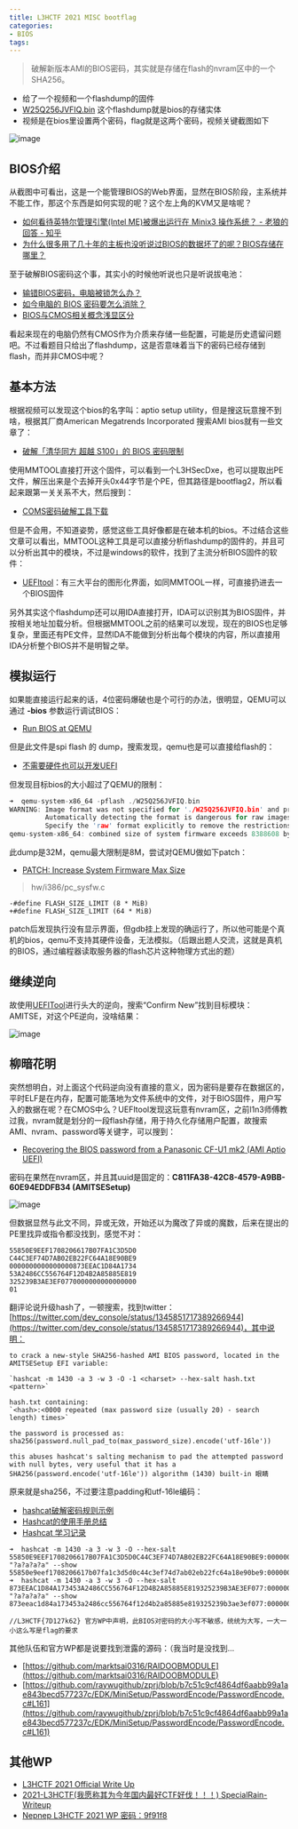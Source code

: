 ```yaml
---
title: L3HCTF 2021 MISC bootflag
categories:
- BIOS
tags: 
---
```


> 破解新版本AMI的BIOS密码，其实就是存储在flash的nvram区中的一个SHA256。

- 给了一个视频和一个flashdump的固件
- [W25Q256JVFIQ.bin](https://xuanxuanblingbling.github.io/assets/attachment/l3hctf/W25Q256JVFIQ.bin) 这个flashdump就是bios的存储实体
- 视频是在bios里设置两个密码，flag就是这两个密码，视频关键截图如下

![image](https://xuanxuanblingbling.github.io/assets/pic/l3hctf/bios.png)

## BIOS介绍

从截图中可看出，这是一个能管理BIOS的Web界面，显然在BIOS阶段，主系统并不能工作，那这个东西是如何实现的呢？这个左上角的KVM又是啥呢？

- [如何看待英特尔管理引擎(Intel ME)被爆出运行在 Minix3 操作系统？ - 老狼的回答 - 知乎 ](https://www.zhihu.com/question/67749141/answer/258836782)
- [为什么很多用了几十年的主板也没听说过BIOS的数据坏了的呢？BIOS存储在哪里？](https://zhuanlan.zhihu.com/p/137947510)

至于破解BIOS密码这个事，其实小的时候他听说也只是听说拔电池：

- [输错BIOS密码，电脑被锁怎么办？](https://zhuanlan.zhihu.com/p/44503341)
- [如今电脑的 BIOS 密码要怎么消除？](https://www.zhihu.com/question/24963009/answer/556873968)
- [BIOS与CMOS相关概念浅显区分](https://zhuanlan.zhihu.com/p/21977141)

看起来现在的电脑仍然有CMOS作为介质来存储一些配置，可能是历史遗留问题吧。不过看题目只给出了flashdump，这是否意味着当下的密码已经存储到flash，而并非CMOS中呢？

## 基本方法

根据视频可以发现这个bios的名字叫：aptio setup utility，但是搜这玩意搜不到啥，根据其厂商American Megatrends Incorporated 搜索AMI bios就有一些文章了：

- [破解「清华同方 超越 S100」的 BIOS 密码限制](https://blog.hackpascal.net/2018/03/crack-bios-password-limitation-of-tsinghua-tongfang-chaoyue-s100/)

使用MMTOOL直接打开这个固件，可以看到一个L3HSecDxe，也可以提取出PE文件，解压出来是个去掉开头0x44字节是个PE，但其路径是bootflag2，所以看起来跟第一关关系不大，然后搜到：

- [COMS密码破解工具下载](http://www.biosrepair.com/jb/bios1.htm) 

但是不会用，不知道姿势，感觉这些工具好像都是在破本机的bios。不过结合这些文章可以看出，MMTOOL这种工具是可以直接分析flashdump的固件的，并且可以分析出其中的模块，不过是windows的软件，找到了主流分析BIOS固件的软件：

- [UEFItool](https://github.com/LongSoft/UEFITool/)：有三大平台的图形化界面，如同MMTOOL一样，可直接扔进去一个BIOS固件

另外其实这个flashdump还可以用IDA直接打开，IDA可以识别其为BIOS固件，并按相关地址加载分析。但根据MMTOOL之前的结果可以发现，现在的BIOS也足够复杂，里面还有PE文件，显然IDA不能做到分析出每个模块的内容，所以直接用IDA分析整个BIOS并不是明智之举。

## 模拟运行

如果能直接运行起来的话，4位密码爆破也是个可行的办法，很明显，QEMU可以通过 **-bios** 参数运行调试BIOS：

- [Run BIOS at QEMU](https://www.bios-mods.com/forum/Thread-Run-BIOS-at-QEMU)

但是此文件是spi flash 的 dump，搜索发现，qemu也是可以直接给flash的：

- [不需要硬件也可以开发UEFI](https://zhuanlan.zhihu.com/p/107360611)

但发现目标bios的大小超过了QEMU的限制：

```C
➜  qemu-system-x86_64 -pflash ./W25Q256JVFIQ.bin
WARNING: Image format was not specified for './W25Q256JVFIQ.bin' and probing guessed raw.
         Automatically detecting the format is dangerous for raw images, write operations on block 0 will be restricted.
         Specify the 'raw' format explicitly to remove the restrictions.
qemu-system-x86_64: combined size of system firmware exceeds 8388608 bytes
```

此dump是32M，qemu最大限制是8M，尝试对QEMU做如下patch：

- [PATCH: Increase System Firmware Max Size](https://lists.gnu.org/archive/html/qemu-devel/2020-09/msg05504.html)

> hw/i386/pc_sysfw.c

```
-#define FLASH_SIZE_LIMIT (8 * MiB)
+#define FLASH_SIZE_LIMIT (64 * MiB)
```

patch后发现执行没有显示界面，但gdb挂上发现的确运行了，所以他可能是个真机的bios，qemu不支持其硬件设备，无法模拟。（后跟出题人交流，这就是真机的BIOS，通过编程器读取服务器的flash芯片这种物理方式出的题）

## 继续逆向

故使用[UEFITool](https://github.com/LongSoft/UEFITool/)进行头大的逆向，搜索“Confirm New”找到目标模块：AMITSE，对这个PE逆向，没啥结果：

![image](https://xuanxuanblingbling.github.io/assets/pic/l3hctf/pe.png)

## 柳暗花明

突然想明白，对上面这个代码逆向没有直接的意义，因为密码是要存在数据区的，平时ELF是在内存，配置可能落地为文件系统中的文件，对于BIOS固件，用户写入的数据在呢？在CMOS中么？UEFItool发现这玩意有nvram区，之前l1n3师傅教过我，nvram就是划分的一段flash存储，用于持久化存储用户配置，故搜索AMI、nvram、password等关键字，可以搜到：

- [Recovering the BIOS password from a Panasonic CF-U1 mk2 (AMI Aptio UEFI)](https://gist.github.com/en4rab/550880c099b5194fbbf3039e3c8ab6fd)

密码在果然在nvram区，并且其uuid是固定的：**C811FA38-42C8-4579-A9BB-60E94EDDFB34 (AMITSESetup)**

![image](https://xuanxuanblingbling.github.io/assets/pic/l3hctf/hash.png)

但数据显然与此文不同，异或无效，开始还以为魔改了异或的魔数，后来在提出的PE里找异或指令都没找到，感觉不对：

```
55850E9EEF1708206617B07FA1C3D5D0
C44C3EF74D7AB02EB22FC64A18E90BE9
0000000000000000873EEAC1D84A1734
53A2486CC556764F12D4B2A85885E819
325239B3AE3EF0770000000000000000
01
```

翻评论说升级hash了，一顿搜索，找到twitter：[https://twitter.com/dev_console/status/1345851717389266944](https://twitter.com/dev_console/status/1345851717389266944)，其中说明：

```
to crack a new-style SHA256-hashed AMI BIOS password, located in the AMITSESetup EFI variable:

`hashcat -m 1430 -a 3 -w 3 -O -1 <charset> --hex-salt hash.txt <pattern>`

hash.txt containing:
`<hash>:<0000 repeated (max password size (usually 20) - search length) times>`

the password is processed as:
sha256(password.null_pad_to(max_password_size).encode('utf-16le'))

this abuses hashcat's salting mechanism to pad the attempted password with null bytes, very useful that it has a SHA256(password.encode('utf-16le')) algorithm (1430) built-in 眼睛
```

原来就是sha256，不过要注意padding和utf-16le编码：

- [hashcat破解密码规则示例](https://blog.csdn.net/robinfoxnan/article/details/113625559)
- [Hashcat的使用手册总结](https://xz.aliyun.com/t/4008)
- [Hashcat 学习记录](https://www.sqlsec.com/2019/10/hashcat.html)

```
➜  hashcat -m 1430 -a 3 -w 3 -O --hex-salt 55850E9EEF1708206617B07FA1C3D5D0C44C3EF74D7AB02EB22FC64A18E90BE9:0000000000000000000000000000000000000000000000000000000000000000 "?a?a?a?a" --show
55850e9eef1708206617b07fa1c3d5d0c44c3ef74d7ab02eb22fc64a18e90be9:0000000000000000000000000000000000000000000000000000000000000000:7K62
➜  hashcat -m 1430 -a 3 -w 3 -O --hex-salt 873EEAC1D84A173453A2486CC556764F12D4B2A85885E819325239B3AE3EF077:0000000000000000000000000000000000000000000000000000000000000000 "?a?a?a?a" --show
873eeac1d84a173453a2486cc556764f12d4b2a85885e819325239b3ae3ef077:0000000000000000000000000000000000000000000000000000000000000000:7D12

//L3HCTF{7D127k62} 官方WP中声明，此BIOS对密码的大小写不敏感，统统为大写，一大一小这么写是flag的要求
```

其他队伍和官方WP都是说要找到泄露的源码：（我当时是没找到...

- [https://github.com/marktsai0316/RAIDOOBMODULE](https://github.com/marktsai0316/RAIDOOBMODULE)
- [https://github.com/raywugithub/zprj/blob/b7c51c9cf4864df6aabb99a1ae843becd577237c/EDK/MiniSetup/PasswordEncode/PasswordEncode.c#L161](https://github.com/raywugithub/zprj/blob/b7c51c9cf4864df6aabb99a1ae843becd577237c/EDK/MiniSetup/PasswordEncode/PasswordEncode.c#L161)

## 其他WP

- [L3HCTF 2021 Official Write Up](https://hust-l3hsec.feishu.cn/docs/doccniAzQvQixcSUF5f4tXMLHdc#A9xQUJ)
- [2021-L3HCTF(我愿称其为今年国内最好CTF好伐！！！) SpecialRain-Writeup](http://xibai.xyz/2021/11/15/2021-L3HCTF/)
- [Nepnep L3HCTF 2021 WP 密码：9f91f8](https://share.weiyun.com/qpI3UMnk)